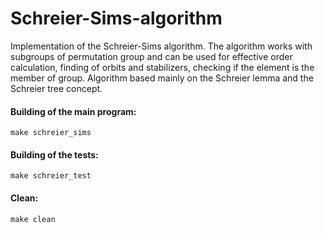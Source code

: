 # Schreier-Sims-algorithm
Implementation of the Schreier-Sims algorithm. The algorithm works with subgroups of permutation group and can be used for effective order calculation, finding of orbits and stabilizers, checking if the element is the member of group. Algorithm based mainly on the Schreier lemma and the Schreier tree concept.
   
#### Building of the main program:
 ```
 make schreier_sims
 ```
#### Building of the tests:
```
make schreier_test
```

#### Clean:
```
make clean
```
